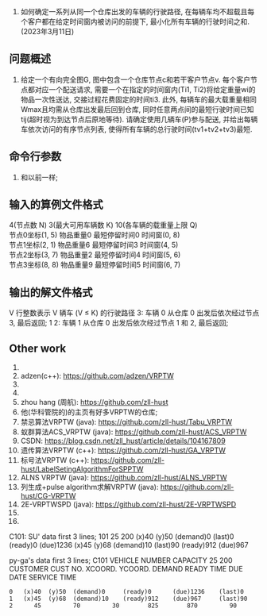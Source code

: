 1. 如何确定一系列从同一个仓库出发的车辆的行驶路径, 在每辆车均不超载且每个客户都在给定时间窗内被访问的前提下, 最小化所有车辆的行驶时间之和. (2023年3月11日)

## 问题概述
1. 给定一个有向完全图G, 图中包含一个仓库节点c和若干客户节点v. 每个客户节点都对应一个配送请求, 需要一个在指定的时间窗内(Ti1, Ti2)将给定重量wi的物品一次性送达, 交接过程花费固定的时间ti3. 此外, 每辆车的最大载重量相同Wmax且均需从仓库出发最后回到仓库, 同时任意两点间的最短行驶时间已知 tij(超时视为到达节点后原地等待). 请确定使用几辆车(P)参与配送, 并给出每辆车依次访问的有序节点列表, 使得所有车辆的总行驶时间(tv1+tv2+tv3)最短.

## 命令行参数
1. 和以前一样; 

## 输入的算例文件格式
4(节点数 N) 3(最大可用车辆数 K) 10(各车辆的载重量上限 Q)  
节点0坐标(1, 5) 物品重量0 最短停留时间0 时间窗(0, 8)  
节点1坐标(2, 1) 物品重量6 最短停留时间3 时间窗(4, 5)  
节点2坐标(3, 7) 物品重量2 最短停留时间4 时间窗(5, 6)  
节点3坐标(8, 8) 物品重量9 最短停留时间5 时间窗(6, 7)  

## 输出的解文件格式
V 行整数表示 V 辆车 (V ≤ K) 的行驶路径
3: 车辆 0 从仓库 0 出发后依次经过节点 3, 最后返回;
1 2: 车辆 1 从仓库 0 出发后依次经过节点 1 和 2, 最后返回; 


## Other work
1. 
2. adzen(c++): https://github.com/adzen/VRPTW
3. 
4. 
5. zhou hang (周航): https://github.com/zll-hust
6. 他(华科管院的)的主页有好多VRPTW的仓库; 
7. 禁忌算法VRPTW (java): https://github.com/zll-hust/Tabu_VRPTW
8. 蚁群算法ACS_VRPTW (java): https://github.com/zll-hust/ACS_VRPTW
9. CSDN: https://blog.csdn.net/zll_hust/article/details/104167809
10. 遗传算法VRPTW (c++): https://github.com/zll-hust/GA_VRPTW
11. 标号法VRPTW (c++): https://github.com/zll-hust/LabelSetingAlgorithmForSPPTW
12. ALNS VRPTW (java): https://github.com/zll-hust/ALNS_VRPTW
13. 列生成+pulse algorithm求解VRPTW (java): https://github.com/zll-hust/CG-VRPTW 
14. 2E-VRPTWSPD (java): https://github.com/zll-hust/2E-VRPTWSPD
15. 
16. 

C101: 
SU' data first 3 lines;
101 25 200
(x)40 (y)50 (demand)0  (last)0 (ready)0 (due)1236
(x)45 (y)68 (demand)10 (last)90 (ready)912 (due)967

py-ga's data first 3 lines;
C101
VEHICLE
NUMBER     CAPACITY
  25         200
CUSTOMER
CUST NO.  XCOORD.   YCOORD.    DEMAND   READY TIME  DUE DATE   SERVICE   TIME

    0   (x)40  (y)50  (demand)0     (ready)0      (due)1236    (last)0   
    1   (x)45  (y)68  (demand)10    (ready)912    (due)967     (last)90   
    2      45         70         30        825        870         90   




